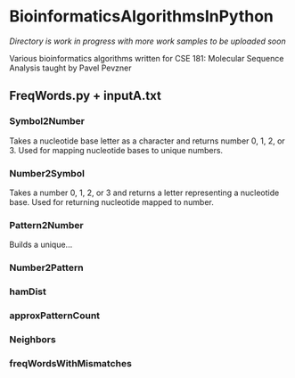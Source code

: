 # BioinformaticsAlgorithmsInPython
*Directory is work in progress with more work samples to be uploaded soon*

Various bioinformatics algorithms written for CSE 181: Molecular Sequence Analysis taught by Pavel Pevzner

## FreqWords.py + inputA.txt
### Symbol2Number
Takes a nucleotide base letter as a character and returns number 0, 1, 2, or 3. Used for mapping nucleotide bases to unique numbers.
### Number2Symbol
Takes a number 0, 1, 2, or 3 and returns a letter representing a nucleotide base. Used for returning nucleotide mapped to number.
### Pattern2Number
Builds a unique...
### Number2Pattern
### hamDist
### approxPatternCount
### Neighbors
### freqWordsWithMismatches
